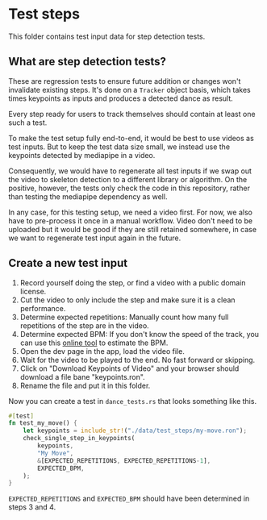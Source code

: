 # Test steps

This folder contains test input data for step detection tests.


## What are step detection tests?

These are regression tests to ensure future addition or changes won't invalidate
existing steps. It's done on a `Tracker` object basis, which takes times
keypoints as inputs and produces a detected dance as result.

Every step ready for users to track themselves should contain at least one such a test.

To make the test setup fully end-to-end, it would be best to use videos as test
inputs. But to keep the test data size small, we instead use the keypoints
detected by mediapipe in a video.

Consequently, we would have to regenerate all test inputs if we swap out the
video to skeleton detection to a different library or algorithm. On the
positive, however, the tests only check the code in this repository, rather
than testing the mediapipe dependency as well.

In any case, for this testing setup, we need a video first. For now, we also
have to pre-process it once in a manual workflow. Video don't need to be
uploaded but it would be good if they are still retained somewhere, in case we
want to regenerate test input again in the future.


## Create a new test input

1. Record yourself doing the step, or find a video with a public domain license.
2. Cut the video to only include the step and make sure it is a clean
   performance.
3. Determine expected repetitions: Manually count how many full repetitions of
   the step are in the video.
4. Determine expected BPM: If you don't know the speed of the track, you can use
   this [online tool](https://www.all8.com/tools/bpm.htm) to estimate the BPM.
5. Open the dev page in the app, load the video file.
6. Wait for the video to be played to the end. No fast forward or skipping.
7. Click on "Download Keypoints of Video" and your browser should download a
   file bane "keypoints.ron".
8. Rename the file and put it in this folder.

Now you can create a test in `dance_tests.rs` that looks something like this.

```rs
#[test]
fn test_my_move() {
    let keypoints = include_str!("./data/test_steps/my-move.ron");
    check_single_step_in_keypoints(
        keypoints,
        "My Move",
        &[EXPECTED_REPETITIONS, EXPECTED_REPETITIONS-1],
        EXPECTED_BPM,
    );
}
```
`EXPECTED_REPETITIONS` and `EXPECTED_BPM` should have been determined in steps 3 and 4.